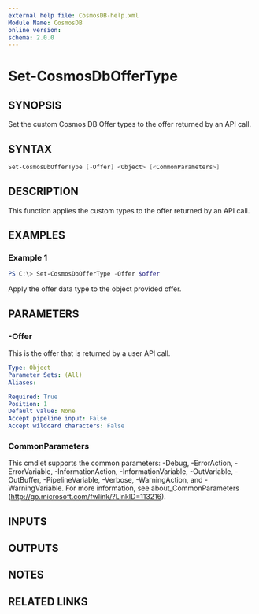 ```yaml
---
external help file: CosmosDB-help.xml
Module Name: CosmosDB
online version:
schema: 2.0.0
---
```


# Set-CosmosDbOfferType

## SYNOPSIS

Set the custom Cosmos DB Offer types to the offer
returned by an API call.

## SYNTAX

```powershell
Set-CosmosDbOfferType [-Offer] <Object> [<CommonParameters>]
```

## DESCRIPTION

This function applies the custom types to the offer returned
by an API call.

## EXAMPLES

### Example 1

```powershell
PS C:\> Set-CosmosDbOfferType -Offer $offer
```

Apply the offer data type to the object provided offer.

## PARAMETERS

### -Offer

This is the offer that is returned by a user API call.

```yaml
Type: Object
Parameter Sets: (All)
Aliases:

Required: True
Position: 1
Default value: None
Accept pipeline input: False
Accept wildcard characters: False
```

### CommonParameters

This cmdlet supports the common parameters: -Debug, -ErrorAction, -ErrorVariable, -InformationAction, -InformationVariable, -OutVariable, -OutBuffer, -PipelineVariable, -Verbose, -WarningAction, and -WarningVariable.
For more information, see about_CommonParameters (http://go.microsoft.com/fwlink/?LinkID=113216).

## INPUTS

## OUTPUTS

## NOTES

## RELATED LINKS
